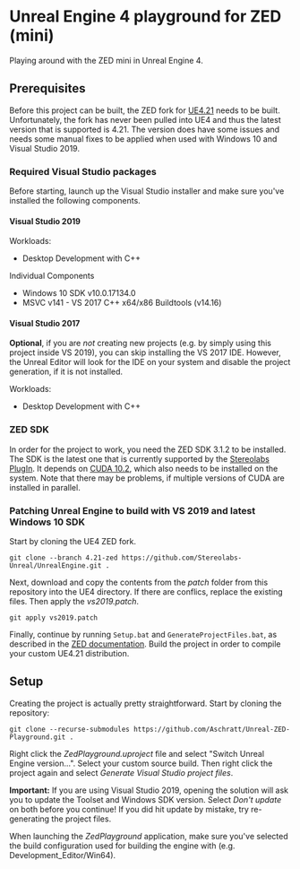 # Unreal Engine 4 playground for ZED (mini)

Playing around with the ZED mini in Unreal Engine 4.

## Prerequisites

Before this project can be built, the ZED fork for [UE4.21](https://github.com/Stereolabs-Unreal/UnrealEngine/tree/4.21-zed) needs to be built. Unfortunately, the fork has never been pulled into UE4 and thus the latest version that is supported is 4.21. The version does have some issues and needs some manual fixes to be applied when used with Windows 10 and Visual Studio 2019. 

### Required Visual Studio packages

Before starting, launch up the Visual Studio installer and make sure you've installed the following components.

#### Visual Studio 2019

Workloads:
- Desktop Development with C++

Individual Components
- Windows 10 SDK v10.0.17134.0
- MSVC v141 - VS 2017 C++ x64/x86 Buildtools (v14.16)

#### Visual Studio 2017

**Optional**, if you are *not* creating new projects (e.g. by simply using this project inside VS 2019), you can skip installing the VS 2017 IDE. However, the Unreal Editor will look for the IDE on your system and disable the project generation, if it is not installed.

Workloads:
- Desktop Development with C++

### ZED SDK

In order for the project to work, you need the ZED SDK 3.1.2 to be installed. The SDK is the latest one that is currently supported by the [Stereolabs PlugIn](https://github.com/stereolabs/zed-unreal-plugin). It depends on [CUDA 10.2](https://developer.nvidia.com/cuda-10.2-download-archive), which also needs to be installed on the system. Note that there may be problems, if multiple versions of CUDA are installed in parallel.

### Patching Unreal Engine to build with VS 2019 and latest Windows 10 SDK

Start by cloning the UE4 ZED fork.

```shell
git clone --branch 4.21-zed https://github.com/Stereolabs-Unreal/UnrealEngine.git .
```

Next, download and copy the contents from the *patch* folder from this repository into the UE4 directory. If there are conflics, replace the existing files. Then apply the *vs2019.patch*.

```shell
git apply vs2019.patch
```

Finally, continue by running `Setup.bat` and `GenerateProjectFiles.bat`, as described in the [ZED documentation](https://www.stereolabs.com/docs/unreal/engine-setup/). Build the project in order to compile your custom UE4.21 distribution.

## Setup

Creating the project is actually pretty straightforward. Start by cloning the repository:

```shell
git clone --recurse-submodules https://github.com/Aschratt/Unreal-ZED-Playground.git .
```

Right click the *ZedPlayground.uproject* file and select "Switch Unreal Engine version...". Select your custom source build. Then right click the project again and select *Generate Visual Studio project files*.

**Important:** If you are using Visual Studio 2019, opening the solution will ask you to update the Toolset and Windows SDK version. Select *Don't update* on both before you continue! If you did hit update by mistake, try re-generating the project files.

When launching the *ZedPlayground* application, make sure you've selected the build configuration used for building the engine with (e.g. Development_Editor/Win64).